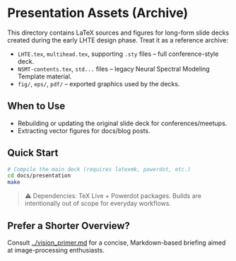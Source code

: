 # Presentation Assets (Archive)

This directory contains LaTeX sources and figures for long-form slide decks created during the early LHTE design phase. Treat it as a reference archive:

- `LHTE.tex`, `multihead.tex`, supporting `.sty` files – full conference-style deck.
- `NSMT-contents.tex`, `std...` files – legacy Neural Spectral Modeling Template material.
- `fig/`, `eps/`, `pdf/` – exported graphics used by the decks.

## When to Use
- Rebuilding or updating the original slide deck for conferences/meetups.
- Extracting vector figures for docs/blog posts.

## Quick Start
```bash
# Compile the main deck (requires latexmk, powerdot, etc.)
cd docs/presentation
make
```

> ⚠️ Dependencies: TeX Live + Powerdot packages. Builds are intentionally out of scope for everyday workflows.

## Prefer a Shorter Overview?
Consult [../vision_primer.md](../vision_primer.md) for a concise, Markdown-based briefing aimed at image-processing enthusiasts.
